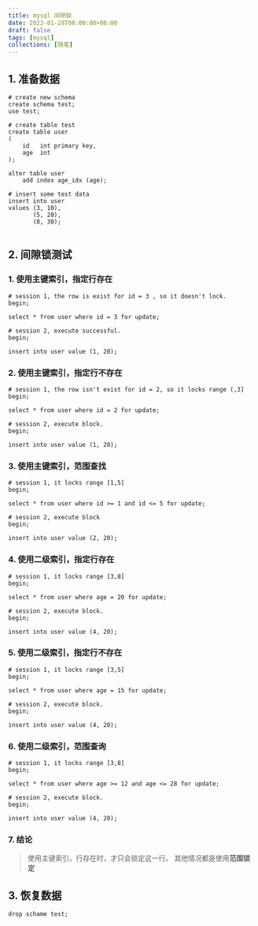 ```yaml
---
title: mysql 间隙锁
date: 2023-01-28T08:00:00+08:00
draft: false
tags: [mysql]
collections: [随笔]
---
```


## 1. 准备数据

```shell
# create new schema
create schema test;
use test;

# create table test
create table user
(
    id   int primary key,
    age  int
);

alter table user
    add index age_idx (age);

# insert some test data
insert into user
values (3, 10),
       (5, 20),
       (8, 30);
       
```

## 2. 间隙锁测试

### 1. 使用主键索引，指定行存在

```shell
# session 1, the row is exist for id = 3 , so it doesn't lock.
begin;

select * from user where id = 3 for update;

# session 2, execute successful.
begin;

insert into user value (1, 20);
```

### 2. 使用主键索引，指定行不存在

```shell
# session 1, the row isn't exist for id = 2, so it locks range (,3]
begin;

select * from user where id = 2 for update;

# session 2, execute block.
begin;

insert into user value (1, 20);
```

### 3. 使用主键索引，范围查找

```shell
# session 1, it locks range [1,5] 
begin;

select * from user where id >= 1 and id <= 5 for update;

# session 2, execute block
begin;

insert into user value (2, 20);
```

### 4. 使用二级索引，指定行存在

```shell
# session 1, it locks range [3,8]
begin;

select * from user where age = 20 for update;

# session 2, execute block.
begin;

insert into user value (4, 20);
```

### 5. 使用二级索引，指定行不存在

```shell
# session 1, it locks range [3,5]
begin;

select * from user where age = 15 for update;

# session 2, execute block.
begin;

insert into user value (4, 20);
```

### 6. 使用二级索引，范围查询

```shell
# session 1, it locks range [3,8]
begin;

select * from user where age >= 12 and age <= 28 for update;

# session 2, execute block.
begin;

insert into user value (4, 20);
```

### 7. 结论

> 使用主键索引，行存在时，才只会锁定这一行。
> 其他情况都是使用**范围锁定**

## 3. 恢复数据

```shell
drop schame test;
```